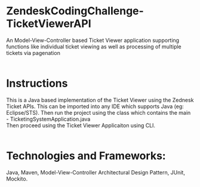 # ZendeskCodingChallenge-TicketViewerAPI
An Model-View-Controller based Ticket Viewer application supporting functions like individual ticket viewing as well as processing of multiple tickets via pagenation<br /><br />

# Instructions
This is a Java based implementation of the Ticket Viewer using the Zednesk Ticket APIs. This can be imported into any IDE which supports Java (eg: Eclipse/STS). Then run the project using the class which contains the main - TicketingSystemApplication.java<br />
Then proceed using the Ticket Viewer Applicaiton using CLI.<br /><br />

# Technologies and Frameworks:
Java, Maven, Model-View-Controller Architectural Design Pattern, JUnit, Mockito.
